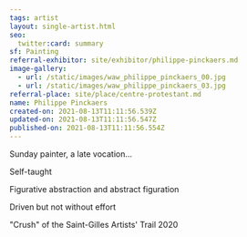 ```yaml
---
tags: artist
layout: single-artist.html
seo:
  twitter:card: summary
sf: Painting
referral-exhibitor: site/exhibitor/philippe-pinckaers.md
image-gallery:
  - url: /static/images/waw_philippe_pinckaers_00.jpg
  - url: /static/images/waw_philippe_pinckaers_03.jpg
referral-place: site/place/centre-protestant.md
name: Philippe Pinckaers
created-on: 2021-08-13T11:11:56.539Z
updated-on: 2021-08-13T11:11:56.547Z
published-on: 2021-08-13T11:11:56.554Z
---
```

<!--StartFragment-->

Sunday painter, a late vocation…

Self-taught

Figurative abstraction and abstract figuration

Driven but not without effort

"Crush" of the Saint-Gilles Artists' Trail 2020



<!--EndFragment-->